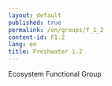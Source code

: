 ```yaml
---
layout: default
published: true
permalink: /en/groups/f_1_2
content-id: F1.2
lang: en
title: Freshwater 1.2
---
```


Ecosystem Functional Group
